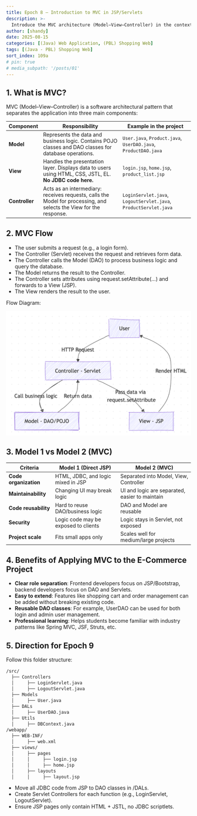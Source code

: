 ```yaml
---
title: Epoch 8 – Introduction to MVC in JSP/Servlets
description: >-
  Introduce the MVC architecture (Model–View–Controller) in the context of JSP/Servlet development. Compare it with Model 1 (direct JSP processing) used in earlier steps. Identify benefits and set the direction for adopting MVC in the E-Commerce web application.
author: [shandy]
date: 2025-08-15
categories: [(Java) Web Application, (PBL) Shopping Web]
tags: [(Java - PBL) Shopping Web]
sort_index: 109a
# pin: true
# media_subpath: '/posts/01'
---
```


## 1. What is MVC?

MVC (Model–View–Controller) is a software architectural pattern that separates the application into three main components:

| Component      | Responsibility                                                                                                     | Example in the project                                           |
| -------------- | ------------------------------------------------------------------------------------------------------------------ | ---------------------------------------------------------------- |
| **Model**      | Represents the data and business logic. Contains POJO classes and DAO classes for database operations.             | `User.java`, `Product.java`, `UserDAO.java`, `ProductDAO.java`   |
| **View**       | Handles the presentation layer. Displays data to users using HTML, CSS, JSTL, EL. **No JDBC code here.**           | `login.jsp`, `home.jsp`, `product_list.jsp`                      |
| **Controller** | Acts as an intermediary: receives requests, calls the Model for processing, and selects the View for the response. | `LoginServlet.java`, `LogoutServlet.java`, `ProductServlet.java` |


## 2. MVC Flow

- The user submits a request (e.g., a login form).
- The Controller (Servlet) receives the request and retrieves form data.
- The Controller calls the Model (DAO) to process business logic and query the database.
- The Model returns the result to the Controller.
- The Controller sets attributes using request.setAttribute(...) and forwards to a View (JSP).
- The View renders the result to the user.

Flow Diagram:

![Flow Diagram](/assets/img/2025-08-15-13-02-43.png)

## 3. Model 1 vs Model 2 (MVC)

| Criteria              | Model 1 (Direct JSP)                 | Model 2 (MVC)                                  |
| --------------------- | ------------------------------------ | ---------------------------------------------- |
| **Code organization** | HTML, JDBC, and logic mixed in JSP   | Separated into Model, View, Controller         |
| **Maintainability**   | Changing UI may break logic          | UI and logic are separated, easier to maintain |
| **Code reusability**  | Hard to reuse DAO/business logic     | DAO and Model are reusable                     |
| **Security**          | Logic code may be exposed to clients | Logic stays in Servlet, not exposed            |
| **Project scale**     | Fits small apps only                 | Scales well for medium/large projects          |


## 4. Benefits of Applying MVC to the E-Commerce Project

- **Clear role separation**: Frontend developers focus on JSP/Bootstrap, backend developers focus on DAO and Servlets.
- **Easy to extend**: Features like shopping cart and order management can be added without breaking existing code.
- **Reusable DAO classes**: For example, UserDAO can be used for both login and admin user management.
- **Professional learning**: Helps students become familiar with industry patterns like Spring MVC, JSF, Struts, etc.

## 5. Direction for Epoch 9

Follow this folder structure:

```
/src/
  ├── Controllers
  │     ├── LoginServlet.java
  │     ├── LogoutServlet.java
  ├── Models
  │     ├── User.java
  ├── DALs
  │     ├── UserDAO.java
  ├── Utils
  │     ├── DBContext.java
/webapp/
  ├── WEB-INF/
  │     ├── web.xml
  ├── views/
  │     ├── pages
  │     │     ├── login.jsp
  │     │     ├── home.jsp
  │     ├── layouts
  │     │     ├── layout.jsp
```

- Move all JDBC code from JSP to DAO classes in /DALs.
- Create Servlet Controllers for each function (e.g., LoginServlet, LogoutServlet).
- Ensure JSP pages only contain HTML + JSTL, no JDBC scriptlets.